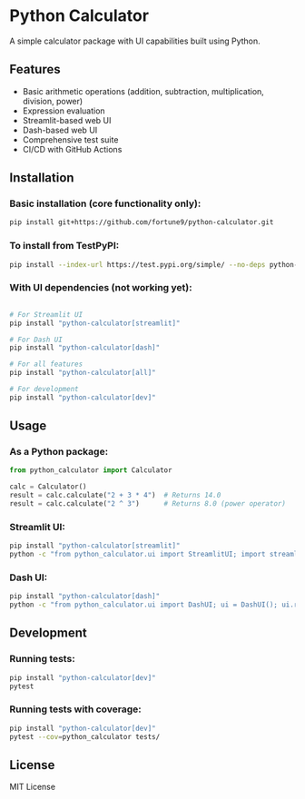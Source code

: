 # Python Calculator

A simple calculator package with UI capabilities built using Python.

## Features

- Basic arithmetic operations (addition, subtraction, multiplication, division, power)
- Expression evaluation
- Streamlit-based web UI
- Dash-based web UI
- Comprehensive test suite
- CI/CD with GitHub Actions

## Installation

### Basic installation (core functionality only):
```bash
pip install git+https://github.com/fortune9/python-calculator.git
```

### To install from TestPyPI:

```bash
pip install --index-url https://test.pypi.org/simple/ --no-deps python-calculator-fortune9
```

### With UI dependencies (not working yet):

```bash

# For Streamlit UI
pip install "python-calculator[streamlit]"

# For Dash UI
pip install "python-calculator[dash]"

# For all features
pip install "python-calculator[all]"

# For development
pip install "python-calculator[dev]"
```

## Usage

### As a Python package:

```python
from python_calculator import Calculator

calc = Calculator()
result = calc.calculate("2 + 3 * 4")  # Returns 14.0
result = calc.calculate("2 ^ 3")      # Returns 8.0 (power operator)
```

### Streamlit UI:

```bash
pip install "python-calculator[streamlit]"
python -c "from python_calculator.ui import StreamlitUI; import streamlit as st; ui = StreamlitUI(); ui.render()"
```

### Dash UI:

```bash
pip install "python-calculator[dash]"
python -c "from python_calculator.ui import DashUI; ui = DashUI(); ui.run()"
```

## Development

### Running tests:

```bash
pip install "python-calculator[dev]"
pytest
```

### Running tests with coverage:

```bash
pip install "python-calculator[dev]"
pytest --cov=python_calculator tests/
```

## License

MIT License
